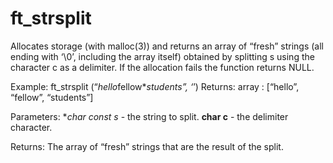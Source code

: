 # ft_strsplit

Allocates storage (with malloc(3)) and returns an array of “fresh” strings (all ending with ‘\0’, 
including the array itself) obtained by splitting s using the character c as a delimiter. 
If the allocation fails the function returns NULL. 

Example:
        ft_strsplit (“*hello*fellow***students*”, ‘*’)
Returns:
          array : [“hello”, “fellow”, “students”]

Parameters:
**char const *s** - the string to split.
**char c** - the delimiter character.

Returns:
The array of “fresh” strings that are the result of the split. 
